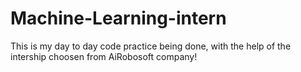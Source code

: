 # Machine-Learning-intern
This is my day to day code practice being done, with the help of the intership choosen from AiRobosoft company!
